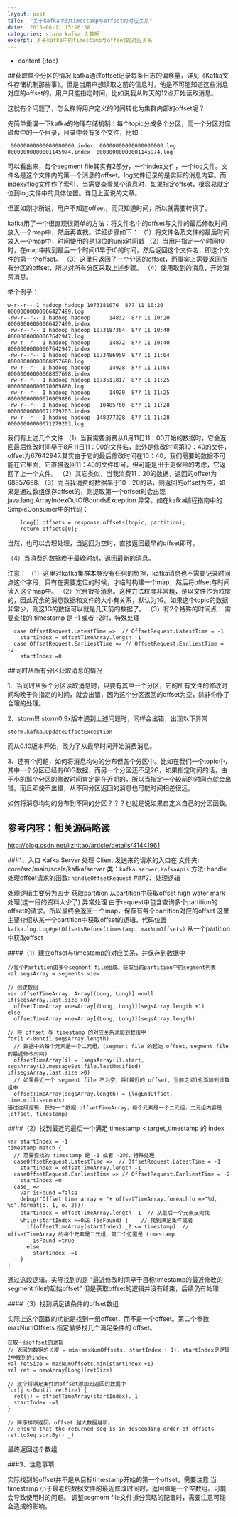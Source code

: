 ```yaml
---
layout: post
tile:  "关于kafka中的timestamp与offset的对应关系"
date:  2015-08-11 15:26:38
categories: storm kafka 大数据 
excerpt: 关于kafka中的timestamp与offset的对应关系
---
```


* content
{:toc}




##获取单个分区的情况
kafka通过offset记录每条日志的偏移量，详见《Kafka文件存储机制那些事》。但是当用户想读取之前的信息时，他是不可能知道这些消息对应的offset的，用户只能指定时间，比如说我从昨天的12点开始读取消息。

这就有个问题了，怎么样将用户定义的时间转化为集群内部的offset呢？


先简单重温一下kafka的物理存储机制：每个topic分成多个分区，而一个分区对应磁盘中的一个目录，目录中会有多个文件，比如：

     00000000000000000000.index  00000000000000000000.log  00000000000001145974.index  00000000000001145974.log
可以看出来，每个segment file其实有2部分，一个index文件，一个log文件。文件名是这个文件内的第一个消息的offset。log文件记录的是实际的消息内容。而index对log文件作了索引，当需要查看某个消息时，如果指定offset，很容易就定位到log文件中的具体位置。详见上面说的文章。

但正如刚才所说，用户不知道offset，而只知道时间，所以就需要转换了。

kafka用了一个很直观很简单的方法：将文件名中的offset与文件的最后修改时间放入一个map中，然后再查找。详细步骤如下：
（1）将文件名及文件的最后时间放入一个map中，时间使用的是13位的unix时间戳
（2）当用户指定一个时间t0时，在map中找到最后一个时间t1早于t0的时间，然后返回这个文件名，即这个文件的第一个offset。
（3）这里只返回了一个分区的offset，而事实上需要返回所有分区的offset，所以对所有分区采取上述步骤。
（4）使用取到的消息，开始消费消息。

举个例子：
		
	w-r--r-- 1 hadoop hadoop 1073181076  8?? 11 10:20 00000000000066427499.log
	-rw-r--r-- 1 hadoop hadoop      14832  8?? 11 10:20 00000000000066427499.index
	-rw-r--r-- 1 hadoop hadoop 1073187364  8?? 11 10:40 00000000000067642947.log
	-rw-r--r-- 1 hadoop hadoop      14872  8?? 11 10:40 00000000000067642947.index
	-rw-r--r-- 1 hadoop hadoop 1073486959  8?? 11 11:04 00000000000068857698.log
	-rw-r--r-- 1 hadoop hadoop      14928  8?? 11 11:04 00000000000068857698.index
	-rw-r--r-- 1 hadoop hadoop 1073511817  8?? 11 11:25 00000000000070069880.log
	-rw-r--r-- 1 hadoop hadoop      14920  8?? 11 11:25 00000000000070069880.index
	-rw-r--r-- 1 hadoop hadoop   10485760  8?? 11 11:28 00000000000071279203.index
	-rw-r--r-- 1 hadoop hadoop  148277228  8?? 11 11:28 00000000000071279203.log


我们有上述几个文件
（1）当我需要消费从8月11日11：00开始的数据时，它会返回最后修改时间早于8月11日11：00的文件名，此外是修改时间第10：40的文件，offset为67642947.其实由于它的最后修改时间在10：40，我们需要的数据不可能在它里面，它直接返回11：40的文件即可，但可能是出于更保险的考虑，它返回了上一个文件。
（2）其它类似，当我消费11：20的数据，返回的offset为68857698.
（3）而当我消费的数据早于10：20的话，则返回的offset为空，如果是通过数组保存offset的，则提取第一个offset时会出现 java.lang.ArrayIndexOutOfBoundsException 异常。如在kafka编程指南中的SimpleConsumer中的代码：

        long[] offsets = response.offsets(topic, partition);
        return offsets[0];
当然，也可以合理处理，当返回为空时，直接返回最早的offset即可。

（4）当消费的数据晚于最晚时刻，返回最新的消息。


注意：
（1）这里对kafka集群本身没有任何的负担，kafka消息也不需要记录时间点这个字段，只有在需要定位的时候，才临时构建一个map，然后将offset与时间读入这个map中。
（2）冗余很多消息。这种方法粒度非常粗，是以文件作为粒度的，因此冗余的消息数据和文件的大小有关系，默认为1G。如果这个topic的数据非常少，则这1G的数据可以就是几天前的数据了。
（3）有2个特殊的时间点：
  需要查找的 timestamp 是 -1 或者 -2时，特殊处理
		
	  case OffsetRequest.LatestTime =>  // OffsetRequest.LatestTime = -1	
	    startIndex = offsetTimeArray.length -1	
	  case OffsetRequest.EarliestTime => // OffsetRequest.EarliestTime = -2
	    startIndex =0

##同时从所有分区获取消息的情况

1、当同时从多个分区读取消息时，只要有其中一个分区，它的所有文件的修改时间均晚于你指定的时间，就会出错，因为这个分区返回的offset为空，除非你作了合理的处理。

2、storm!!!
storm0.9x版本遇到上述问题时，同样会出错，出现以下异常

	storm.kafka.UpdateOffsetException
而从0.10版本开始，改为了从最早时间开始消费消息。

3、还有个问题，如何将消息均匀的分布但各个分区中。比如在我们一个topic中，其中一个分区已经有60G数据，而另一个分区还不足2G，如果指定时间的话，由于小的那个分区的修改时间肯定是在近期的，所以当指定一个较前的时间点就会出错。而且即使不出错，从不同分区返回的消息也可能时间相差很远。

如何将消息均匀的分布到不同的分区？？？也就是说如果自定义自己的分区函数。



## 参考内容：相关源码略读

http://blog.csdn.net/lizhitao/article/details/41441961


###1、入口
Kafka Server 处理 Client 发送来的请求的入口在
文件夹:  core/src/main/scala/kafka/server
类：`kafka.server.KafkaApis`
方法: handle
处理offset请求的函数: 	`handleOffsetRequest`
###2、处理逻辑

处理逻辑主要分为四步
获取partition
从partition中获取offset
high water mark 处理(这一段的资料太少了)
异常处理
由于request中包含查询多个partition的offset的请求。所以最终会返回一个map，保存有每个partition对应的offset
这里主要介绍从某一个partition中获取offset的逻辑，代码位置
`kafka.log.Log#getOffsetsBefore(timestamp, maxNumOffsets)`
从一个partition中获取offset

####（1）建立offset与timestamp的对应关系，并保存到数据中
		
	//每个Partition由多个segment file组成。获取当前partition中的segment列表
	val segsArray = segments.view
	 
	// 创建数组
	var offsetTimeArray: Array[(Long, Long)] =null
	if(segsArray.last.size >0)
	  offsetTimeArray =newArray[(Long, Long)](segsArray.length +1)
	else
	  offsetTimeArray =newArray[(Long, Long)](segsArray.length)
	 
	// 将 offset 与 timestamp 的对应关系添加到数组中
	for(i <-0until segsArray.length)
	  // 数据中的每个元素是一个二元组，(segment file 的起始 offset，segment file的最近修改时间)
	  offsetTimeArray(i) = (segsArray(i).start, segsArray(i).messageSet.file.lastModified)
	if(segsArray.last.size >0)
	  // 如果最近一个 segment file 不为空，将(最近的 offset, 当前之间)也添加到该数组中
	  offsetTimeArray(segsArray.length) = (logEndOffset, time.milliseconds)
	通过这段逻辑，获的一个数据 offsetTimeArray，每个元素是一个二元组，二元组内容是(offset, timestamp)
 
####（2）找到最近的最后一个满足 timestamp < target_timestamp 的 index
		
	var startIndex = -1
	timestamp match {
	  // 需要查找的 timestamp 是 -1 或者 -2时，特殊处理
	  caseOffsetRequest.LatestTime =>  // OffsetRequest.LatestTime = -1
	    startIndex = offsetTimeArray.length -1
	  caseOffsetRequest.EarliestTime => // OffsetRequest.EarliestTime = -2
	    startIndex =0
	  case_ =>
	    var isFound =false
	    debug("Offset time array = "+ offsetTimeArray.foreach(o =>"%d, %d".format(o._1, o._2)))
	    startIndex = offsetTimeArray.length -1  // 从最后一个元素反向找
	    while(startIndex >=0&& !isFound) {    // 找到满足条件或者
	      if(offsetTimeArray(startIndex)._2 <= timestamp)  // offsetTimeArray 的每个元素是二元组，第二个位置是 timestamp
	        isFound =true
	      else
	        startIndex -=1
	    }
	}
通过这段逻辑，实际找到的是 “最近修改时间早于目标timestamp的最近修改的segment file的起始offset”
但是获取offset的逻辑并没有结束，后续仍有处理

####（3）找到满足该条件的offset数组

实际上这个函数的功能是找到一组offset，而不是一个offset。第二个参数 maxNumOffsets 指定最多找几个满足条件的 offset。
		
	获取一组offset的逻辑
	// 返回的数据的长度 = min(maxNumOffsets, startIndex + 1)，startIndex是逻辑2中找到的index
	val retSize = maxNumOffsets.min(startIndex +1)
	val ret = newArray[Long](retSize)
	 
	// 逐个将满足条件的offset添加到返回的数据中
	for(j <-0until retSize) {
	  ret(j) = offsetTimeArray(startIndex)._1
	  startIndex -=1
	}
	 
	// 降序排序返回。offset 越大数据越新。
	// ensure that the returned seq is in descending order of offsets
	ret.toSeq.sortBy(- _)
最终返回这个数组

###3、注意事项

实际找到的offset并不是从目标timestamp开始的第一个offset。需要注意
当 timestamp 小于最老的数据文件的最近修改时间时，返回值是一个空数组。可能会导致使用时的问题。
调整segment file文件拆分策略的配置时，需要注意可能会造成的影响。
